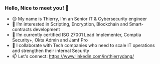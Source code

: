 ### Hello, Nice to meet you! 👋

- 😊 My name is Thierry, I'm an Senior IT & Cybersecurity engineer
- 👀 I’m interested in Scripting, Encryption, Blockchain and Smart-contracts development
- 💼 I’m currently certified ISO 27001 Lead Implementer, Comptia Security+, Okta Admin and Jamf Pro
- 📍 I collaborate with Tech companies who need to scale IT operations and strengthen their internal Security
- 📫 Let's connect: https://www.linkedin.com/in/thierrydang/

<!---
DlyanFR/DlyanFR is a ✨ special ✨ repository because its `README.md` (this file) appears on your GitHub profile.
You can click the Preview link to take a look at your changes.
--->
